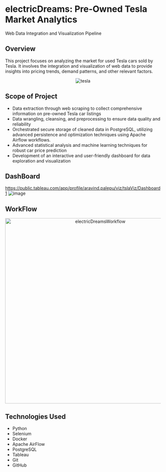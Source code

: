 # electricDreams: Pre-Owned Tesla Market Analytics
Web Data Integration and Visualization Pipeline

## Overview
This project focuses on analyzing the market for used Tesla cars sold by Tesla. It involves the integration and visualization of web data to provide insights into pricing trends, demand patterns, and other relevant factors.

<div align="center">
  <img src="https://github.com/rajaravindp/electricDreams/assets/118573661/5bab2bde-e709-4186-a545-3997522f2007" alt="tesla" />
</div>

## Scope of Project
- Data extraction through web scraping to collect comprehensive information on pre-owned Tesla car listings
- Data wrangling, cleansing, and preprocessing to ensure data quality and reliability
- Orchestrated secure storage of cleaned data in PostgreSQL, utilizing advanced persistence and optimization techniques using Apache Airflow workflows.
- Advanced statistical analysis and machine learning techniques for robust car price prediction
- Development of an interactive and user-friendly dashboard for data exploration and visualization

## DashBoard
https://public.tableau.com/app/profile/aravind.palepu/viz/tslaViz/Dashboard1
![image](https://github.com/rajaravindp/electricDreams/assets/118573661/894b6bd9-6dad-44e4-ae34-8a9450315572)

## WorkFlow
<p align="center">
  <img width="600" height="600" src="https://github.com/rajaravindp/electricDreams/assets/118573661/5c91c5ab-f459-49ad-b88e-08049905e358" alt="electricDreamsWorkflow">
</p>

## Technologies Used
- Python
- Selenium
- Docker
- Apache AirFlow
- PostgreSQL
- Tableau
- Git
- GitHub
